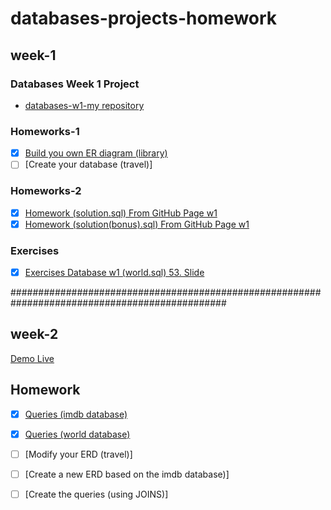 # databases-projects-homework
## week-1

### Databases Week 1 Project
* [databases-w1-my repository](https://github.com/elifsancak/databases-projects-homework-/tree/master/week-1-homework)

### Homeworks-1
- [x]  [Build you own ER diagram (library)](https://github.com/elifsancak/databases-projects-homework-/blob/master/week-1-homework/Entity%20RDE%20(Library).pdf)
- [ ]  [Create your database (travel)]

### Homeworks-2
- [x]  [Homework (solution.sql) From GitHub Page w1](https://github.com/elifsancak/databases-projects-homework-/blob/master/week-1-homework/submissions/solution.sql)
- [x]  [Homework (solution(bonus).sql) From GitHub Page w1](https://github.com/elifsancak/databases-projects-homework-/blob/master/week-1-homework/submissions/solution(bonus).sql)

### Exercises
- [x]  [Exercises Database w1 (world.sql) 53. Slide](https://github.com/elifsancak/databases-projects-homework-/blob/master/week-1-homework/world(solution-53-slide).sql)


###############################################################################################
## week-2
[Demo Live](https://elifsancak.github.io/databases-projects-homework-/)

## Homework

- [x]  [Queries (imdb database)](https://github.com/elifsancak/databases-projects-homework-/blob/master/week-2-homework/imdb(solution).sql)
- [x]  [Queries (world database)](https://github.com/elifsancak/databases-projects-homework-/blob/master/week-2-homework/world(solution).sql)

- [ ]  [Modify your ERD (travel)]
- [ ]  [Create a new ERD based on the imdb database)]
- [ ]  [Create the queries (using JOINS)]

